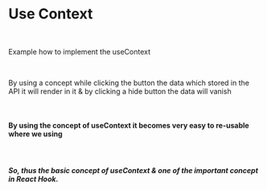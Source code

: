 <h1>Use Context</h1>
<br/>
<p>Example how to implement the useContext</p>
<br/>
<p>By using a concept while clicking the button the data which stored in the API it will render in it & by clicking a hide button the data will vanish</p>
<br/>
<h4>By using the concept of useContext it becomes very easy to re-usable where we using<h4>
<br/>
<h5>So, thus the basic concept of useContext & one of the important concept in React Hook.</h5>